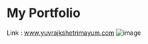 # My Portfolio
Link : www.yuvrajkshetrimayum.com
![image](https://github.com/thatsyuviii/My-Portfolio/assets/84862056/b482dcee-fa75-444f-ab17-38f0a47ab78c)
